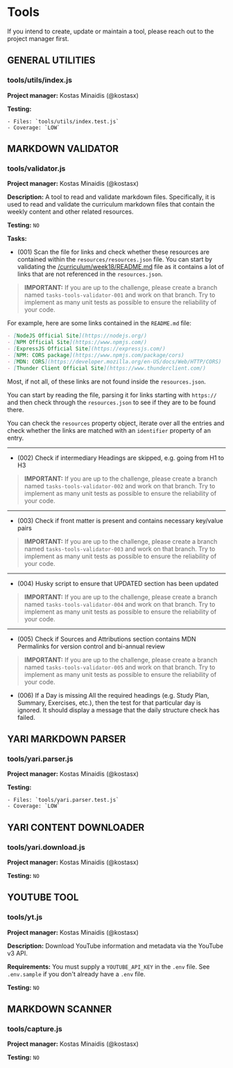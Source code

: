 # Tools

If you intend to create, update or maintain a tool, please reach out to the project manager first.

## GENERAL UTILITIES

  ### tools/utils/index.js

  **Project manager:** Kostas Minaidis (@kostasx)

  **Testing:** 

    - Files: `tools/utils/index.test.js` 
    - Coverage: `LOW`

## MARKDOWN VALIDATOR 

  ### tools/validator.js

  **Project manager:** Kostas Minaidis (@kostasx)

  **Description:** A tool to read and validate markdown files. Specifically, it is used to read and validate the curriculum markdown files that contain the weekly content and other related resources.

  **Testing:** `NO`

  **Tasks:**

  - (001) Scan the file for links and check whether these resources are contained within the `resources/resources.json` file. You can start by validating the [/curriculum/week18/README.md](../curriculum/week18/README.md) file as it contains a lot of links that are not referenced in the `resources.json`.  

  > **IMPORTANT:** If you are up to the challenge, please create a branch named `tasks-tools-validator-001` and work on that branch. Try to implement as many unit tests as possible to ensure the reliability of your code.

  For example, here are some links contained in the `README.md` file:

  ```markdown
  - [NodeJS Official Site](https://nodejs.org/)
  - [NPM Official Site](https://www.npmjs.com/)
  - [ExpressJS Official Site](https://expressjs.com/)
  - [NPM: CORS package](https://www.npmjs.com/package/cors)
  - [MDN: CORS](https://developer.mozilla.org/en-US/docs/Web/HTTP/CORS)
  - [Thunder Client Official Site](https://www.thunderclient.com/)
  ```

  Most, if not all, of these links are not found inside the `resources.json`.

  You can start by reading the file, parsing it for links starting with `https://` and then check through the `resources.json` to see if they are to be found there.

  You can check the `resources` property object, iterate over all the entries and check whether the links are matched with an `identifier` property of an entry.

  ---

  - (002) Check if intermediary Headings are skipped, e.g. going from H1 to H3

  > **IMPORTANT:** If you are up to the challenge, please create a branch named `tasks-tools-validator-002` and work on that branch. Try to implement as many unit tests as possible to ensure the reliability of your code.

  ---
  
  - (003) Check if front matter is present and contains necessary key/value pairs

  > **IMPORTANT:** If you are up to the challenge, please create a branch named `tasks-tools-validator-003` and work on that branch. Try to implement as many unit tests as possible to ensure the reliability of your code.

  ---

  - (004) Husky script to ensure that UPDATED section has been updated

  > **IMPORTANT:** If you are up to the challenge, please create a branch named `tasks-tools-validator-004` and work on that branch. Try to implement as many unit tests as possible to ensure the reliability of your code.

  ---

  - (005) Check if Sources and Attributions section contains MDN Permalinks for version control and bi-annual review

  > **IMPORTANT:** If you are up to the challenge, please create a branch named `tasks-tools-validator-005` and work on that branch. Try to implement as many unit tests as possible to ensure the reliability of your code.

  - (006) If a Day is missing All the required headings (e.g. Study Plan, Summary, Exercises, etc.), then the test for that particular day is ignored. It should display a message that the daily structure check has failed.

## YARI MARKDOWN PARSER

  ### tools/yari.parser.js

  **Project manager:** Kostas Minaidis (@kostasx)

  **Testing:** 

    - Files: `tools/yari.parser.test.js` 
    - Coverage: `LOW`

## YARI CONTENT DOWNLOADER

  ### tools/yari.download.js

  **Project manager:** Kostas Minaidis (@kostasx)

  **Testing:** `NO`

## YOUTUBE TOOL

  ### tools/yt.js

  **Project manager:** Kostas Minaidis (@kostasx)

  **Description:** Download YouTube information and metadata via the YouTube v3 API.

  **Requirements:** You must supply a `YOUTUBE_API_KEY` in the `.env` file. See `.env.sample` if you don't already have a `.env` file.

  **Testing:** `NO`

## MARKDOWN SCANNER

  ### tools/capture.js

  **Project manager:** Kostas Minaidis (@kostasx)

  **Testing:** `NO`
